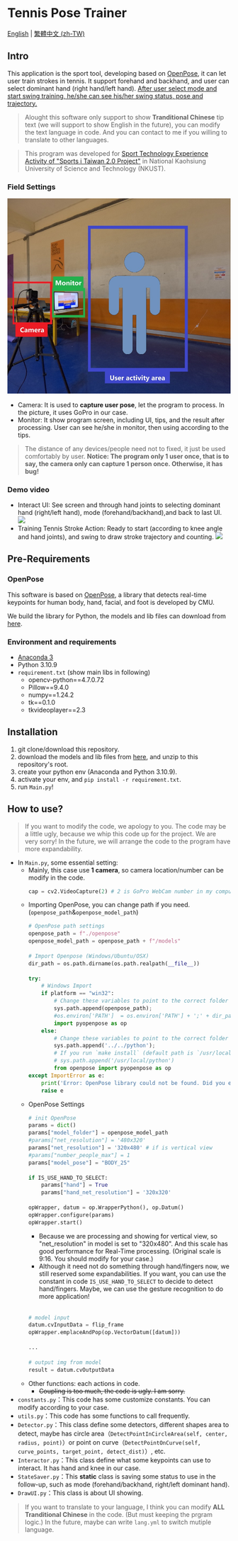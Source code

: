 Tennis Pose Trainer
===

[English](/README.md) | [繁體中文 (zh-TW)](/README-zh.md)

## Intro
This application is the sport tool, developing based on [OpenPose](https://github.com/CMU-Perceptual-Computing-Lab/openpose), it can let user train strokes in tennis. It support forehand and backhand, and user can select dominant hand (right hand/left hand). <u>After user select mode and start swing training, he/she can see his/her swing status, pose and trajectory.</u>

> Alought this software only support to show **Tranditional Chinese** tip text (we will support to show English in the future), you can modify the text language in code. And you can contact to me if you willing to translate to other languages.

> This program was developed for [Sport Technology Experience Activity of "Sports i Taiwan 2.0 Project"](https://isports.sa.gov.tw/Apps/TIS/TIS02/TIS0201M_02V1.aspx?SYS=TIS&MENU_PRG_CD=1&ITEM_PRG_CD=2&PKNO=40332) in National Kaohsiung University of Science and Technology (NKUST).

### Field Settings
![](/demo/FeildSetting.JPG)
- Camera: It is used to **capture user pose**, let the program to process. In the picture, it uses GoPro in our case.
- Monitor: It show program screen, including UI, tips, and the result after processing. User can see he/she in monitor, then using according to the tips.
> The distance of any devices/people need not to fixed, it just be used comfortably by user.
> **Notice: The program only 1 user once, that is to say, the camera only can capture 1 person once. Otherwise, it has bug!**

### Demo video
- Interact UI: See screen and through hand joints to selecting dominant hand (right/left hand), mode (forehand/backhand),and back to last UI.
![](/demo/demo_ui.gif)
- Training Tennis Stroke Action: Ready to start (according to knee angle and hand joints), and swing to draw stroke trajectory and counting.
![](/demo/demo.gif)

## Pre-Requirements
### OpenPose
This software is based on [OpenPose](https://github.com/CMU-Perceptual-Computing-Lab/openpose), a library that detects real-time keypoints for human body, hand, facial, and foot is developed by CMU.

We build the library for Python, the models and lib files can download from [here](https://github.com/KalinLai-void/TennisPoseTrainer/releases/download/OpenPose/openpose.zip).

### Environment and requirements
- [Anaconda 3](https://www.anaconda.com/)
- Python 3.10.9
- ```requirement.txt``` (show main libs in following)
  - opencv-python==4.7.0.72
  - Pillow==9.4.0
  - numpy==1.24.2
  - tk==0.1.0
  - tkvideoplayer==2.3

## Installation
1. git clone/download this repository.
2. download the models and lib files from [here](https://github.com/KalinLai-void/TennisPoseTrainer/releases/download/OpenPose/openpose.zip), and unzip to this repository's root.
3. create your python env (Anaconda and Python 3.10.9).
4. activate your env, and ```pip install -r requirement.txt```.
5. run ```Main.py```!

## How to use?
> If you want to modify the code, we apology to you.
> The code may be a little ugly, because we whip this code up for the project. We are very sorry!
> In the future, we will arrange the code to the program have more expandability.

- In ```Main.py```, some essential setting:
  - Mainly, this case use **1 camera**, so camera location/number can be modify in the code.
    ```python
    cap = cv2.VideoCapture(2) # 2 is GoPro WebCam number in my computer
    ```
  - Importing OpenPose, you can change path if you need.(```openpose_path```&```openpose_model_path```)
    ```python
    # OpenPose path settings
    openpose_path = f"./openpose"
    openpose_model_path = openpose_path + f"/models"

    # Import Openpose (Windows/Ubuntu/OSX)
    dir_path = os.path.dirname(os.path.realpath(__file__))

    try:
        # Windows Import
        if platform == "win32":
            # Change these variables to point to the correct folder (Release/x64 etc.)
            sys.path.append(openpose_path);
            #os.environ['PATH']  = os.environ['PATH'] + ';' + dir_path + '/../../x64/Release;' +  dir_path + '/../../bin;'
            import pyopenpose as op
        else:
            # Change these variables to point to the correct folder (Release/x64 etc.)
            sys.path.append('../../python');
            # If you run `make install` (default path is `/usr/local/python` for Ubuntu), you can also access the OpenPose/python module from there. This will install OpenPose and the python library at your desired installation path. Ensure that this is in your python path in order to use it.
            # sys.path.append('/usr/local/python')
            from openpose import pyopenpose as op
    except ImportError as e:
        print('Error: OpenPose library could not be found. Did you enable `BUILD_PYTHON` in CMake and have this Python script in the right folder?')
        raise e
    ```
  - OpenPose Settings
    ```python
    # init OpenPose
    params = dict()
    params["model_folder"] = openpose_model_path
    #params["net_resolution"] = '480x320'
    params["net_resolution"] = '320x480' # if is vertical view
    #params["number_people_max"] = 1
    params["model_pose"] = "BODY_25"
    
    if IS_USE_HAND_TO_SELECT:
        params["hand"] = True
        params["hand_net_resolution"] = '320x320'
    
    opWrapper, datum = op.WrapperPython(), op.Datum()
    opWrapper.configure(params)
    opWrapper.start()
    ```
    - Because we are processing and showing for vertical view, so "net_resolution" in model is set to "320x480". And this scale has good performance for Real-Time processing. (Original scale is 9:16. You should modify for your case.)
    - Although it need not do something through hand/fingers now, we still reserved some expandabilities. If you want, you can use the constant in code ```IS_USE_HAND_TO_SELECT``` to decide to detect hand/fingers. Maybe, we can use the gesture recognition to do more application!
    ```python

    # model input
    datum.cvInputData = flip_frame
    opWrapper.emplaceAndPop(op.VectorDatum([datum]))

    ...

    # output img from model
    result = datum.cvOutputData
    ```
  - Other functions: each actions in code.
    - ~~Coupling is too much, the code is ugly. I am sorry.~~
- ```constants.py```：This code has some customize constants. You can modify according to your case.
- ```utils.py```：This code has some functions to call frequently.
- ```Detector.py```：This class define some detectors, different shapes area to detect, maybe has circle area（```DetectPointInCircleArea(self, center, radius, point)```）or point on curve（```DetectPointOnCurve(self, curve_points, target_point, detect_dist)```）, etc.
- ```Interactor.py```：This class define what some keypoints can use to interact. It has hand and knee in our case.
- ```StateSaver.py```：This **static** class is saving some status to use in the follow-up, such as mode (forehand/backhand, right/left dominant hand).
- ```DrawUI.py```：This class is about UI showing.

> If you want to translate to your language, I think you can modify **ALL Tranditional Chinese** in the code. (But must keeping the prgram logic.)
> In the future, maybe can write `lang.yml` to switch mutiple language.